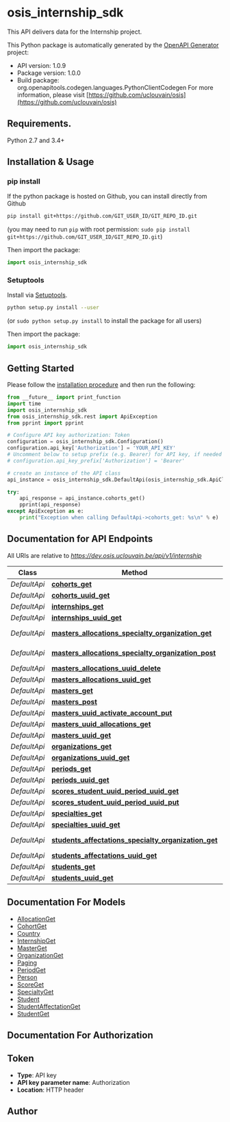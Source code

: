 # osis_internship_sdk
This API delivers data for the Internship project.

This Python package is automatically generated by the [OpenAPI Generator](https://openapi-generator.tech) project:

- API version: 1.0.9
- Package version: 1.0.0
- Build package: org.openapitools.codegen.languages.PythonClientCodegen
For more information, please visit [https://github.com/uclouvain/osis](https://github.com/uclouvain/osis)

## Requirements.

Python 2.7 and 3.4+

## Installation & Usage
### pip install

If the python package is hosted on Github, you can install directly from Github

```sh
pip install git+https://github.com/GIT_USER_ID/GIT_REPO_ID.git
```
(you may need to run `pip` with root permission: `sudo pip install git+https://github.com/GIT_USER_ID/GIT_REPO_ID.git`)

Then import the package:
```python
import osis_internship_sdk 
```

### Setuptools

Install via [Setuptools](http://pypi.python.org/pypi/setuptools).

```sh
python setup.py install --user
```
(or `sudo python setup.py install` to install the package for all users)

Then import the package:
```python
import osis_internship_sdk
```

## Getting Started

Please follow the [installation procedure](#installation--usage) and then run the following:

```python
from __future__ import print_function
import time
import osis_internship_sdk
from osis_internship_sdk.rest import ApiException
from pprint import pprint

# Configure API key authorization: Token
configuration = osis_internship_sdk.Configuration()
configuration.api_key['Authorization'] = 'YOUR_API_KEY'
# Uncomment below to setup prefix (e.g. Bearer) for API key, if needed
# configuration.api_key_prefix['Authorization'] = 'Bearer'

# create an instance of the API class
api_instance = osis_internship_sdk.DefaultApi(osis_internship_sdk.ApiClient(configuration))

try:
    api_response = api_instance.cohorts_get()
    pprint(api_response)
except ApiException as e:
    print("Exception when calling DefaultApi->cohorts_get: %s\n" % e)

```

## Documentation for API Endpoints

All URIs are relative to *https://dev.osis.uclouvain.be/api/v1/internship*

Class | Method | HTTP request | Description
------------ | ------------- | ------------- | -------------
*DefaultApi* | [**cohorts_get**](docs/DefaultApi.md#cohorts_get) | **GET** /cohorts | 
*DefaultApi* | [**cohorts_uuid_get**](docs/DefaultApi.md#cohorts_uuid_get) | **GET** /cohorts/{uuid} | 
*DefaultApi* | [**internships_get**](docs/DefaultApi.md#internships_get) | **GET** /internships | 
*DefaultApi* | [**internships_uuid_get**](docs/DefaultApi.md#internships_uuid_get) | **GET** /internships/{uuid} | 
*DefaultApi* | [**masters_allocations_specialty_organization_get**](docs/DefaultApi.md#masters_allocations_specialty_organization_get) | **GET** /masters_allocations/{specialty}/{organization} | 
*DefaultApi* | [**masters_allocations_specialty_organization_post**](docs/DefaultApi.md#masters_allocations_specialty_organization_post) | **POST** /masters_allocations/{specialty}/{organization} | 
*DefaultApi* | [**masters_allocations_uuid_delete**](docs/DefaultApi.md#masters_allocations_uuid_delete) | **DELETE** /masters_allocations/{uuid} | 
*DefaultApi* | [**masters_allocations_uuid_get**](docs/DefaultApi.md#masters_allocations_uuid_get) | **GET** /masters_allocations/{uuid} | 
*DefaultApi* | [**masters_get**](docs/DefaultApi.md#masters_get) | **GET** /masters/ | 
*DefaultApi* | [**masters_post**](docs/DefaultApi.md#masters_post) | **POST** /masters/ | 
*DefaultApi* | [**masters_uuid_activate_account_put**](docs/DefaultApi.md#masters_uuid_activate_account_put) | **PUT** /masters/{uuid}/activate_account/ | 
*DefaultApi* | [**masters_uuid_allocations_get**](docs/DefaultApi.md#masters_uuid_allocations_get) | **GET** /masters/{uuid}/allocations/ | 
*DefaultApi* | [**masters_uuid_get**](docs/DefaultApi.md#masters_uuid_get) | **GET** /masters/{uuid} | 
*DefaultApi* | [**organizations_get**](docs/DefaultApi.md#organizations_get) | **GET** /organizations | 
*DefaultApi* | [**organizations_uuid_get**](docs/DefaultApi.md#organizations_uuid_get) | **GET** /organizations/{uuid} | 
*DefaultApi* | [**periods_get**](docs/DefaultApi.md#periods_get) | **GET** /periods | 
*DefaultApi* | [**periods_uuid_get**](docs/DefaultApi.md#periods_uuid_get) | **GET** /periods/{uuid} | 
*DefaultApi* | [**scores_student_uuid_period_uuid_get**](docs/DefaultApi.md#scores_student_uuid_period_uuid_get) | **GET** /scores/{student_uuid}/{period_uuid} | 
*DefaultApi* | [**scores_student_uuid_period_uuid_put**](docs/DefaultApi.md#scores_student_uuid_period_uuid_put) | **PUT** /scores/{student_uuid}/{period_uuid} | 
*DefaultApi* | [**specialties_get**](docs/DefaultApi.md#specialties_get) | **GET** /specialties | 
*DefaultApi* | [**specialties_uuid_get**](docs/DefaultApi.md#specialties_uuid_get) | **GET** /specialties/{uuid} | 
*DefaultApi* | [**students_affectations_specialty_organization_get**](docs/DefaultApi.md#students_affectations_specialty_organization_get) | **GET** /students_affectations/{specialty}/{organization} | 
*DefaultApi* | [**students_affectations_uuid_get**](docs/DefaultApi.md#students_affectations_uuid_get) | **GET** /students_affectations/{uuid} | 
*DefaultApi* | [**students_get**](docs/DefaultApi.md#students_get) | **GET** /students | 
*DefaultApi* | [**students_uuid_get**](docs/DefaultApi.md#students_uuid_get) | **GET** /students/{uuid} | 


## Documentation For Models

 - [AllocationGet](docs/AllocationGet.md)
 - [CohortGet](docs/CohortGet.md)
 - [Country](docs/Country.md)
 - [InternshipGet](docs/InternshipGet.md)
 - [MasterGet](docs/MasterGet.md)
 - [OrganizationGet](docs/OrganizationGet.md)
 - [Paging](docs/Paging.md)
 - [PeriodGet](docs/PeriodGet.md)
 - [Person](docs/Person.md)
 - [ScoreGet](docs/ScoreGet.md)
 - [SpecialtyGet](docs/SpecialtyGet.md)
 - [Student](docs/Student.md)
 - [StudentAffectationGet](docs/StudentAffectationGet.md)
 - [StudentGet](docs/StudentGet.md)


## Documentation For Authorization


## Token

- **Type**: API key
- **API key parameter name**: Authorization
- **Location**: HTTP header


## Author




